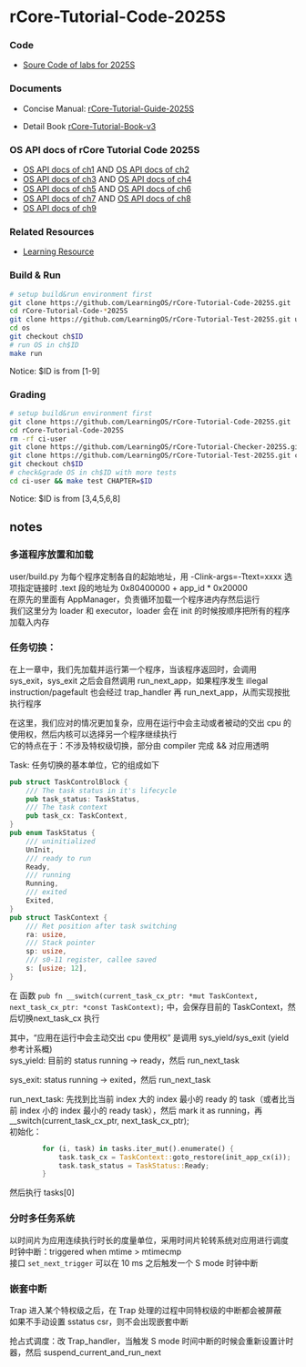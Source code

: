 # rCore-Tutorial-Code-2025S

### Code
- [Soure Code of labs for 2025S](https://github.com/LearningOS/rCore-Tutorial-Code-2025S)
### Documents

- Concise Manual: [rCore-Tutorial-Guide-2025S](https://LearningOS.github.io/rCore-Tutorial-Guide-2025S/)

- Detail Book [rCore-Tutorial-Book-v3](https://rcore-os.github.io/rCore-Tutorial-Book-v3/)


### OS API docs of rCore Tutorial Code 2025S
- [OS API docs of ch1](https://learningos.github.io/rCore-Tutorial-Code-2025S/ch1/os/index.html)
  AND [OS API docs of ch2](https://learningos.github.io/rCore-Tutorial-Code-2025S/ch2/os/index.html)
- [OS API docs of ch3](https://learningos.github.io/rCore-Tutorial-Code-2025S/ch3/os/index.html)
  AND [OS API docs of ch4](https://learningos.github.io/rCore-Tutorial-Code-2025S/ch4/os/index.html)
- [OS API docs of ch5](https://learningos.github.io/rCore-Tutorial-Code-2025S/ch5/os/index.html)
  AND [OS API docs of ch6](https://learningos.github.io/rCore-Tutorial-Code-2025S/ch6/os/index.html)
- [OS API docs of ch7](https://learningos.github.io/rCore-Tutorial-Code-2025S/ch7/os/index.html)
  AND [OS API docs of ch8](https://learningos.github.io/rCore-Tutorial-Code-2025S/ch8/os/index.html)
- [OS API docs of ch9](https://learningos.github.io/rCore-Tutorial-Code-2025S/ch9/os/index.html)

### Related Resources
- [Learning Resource](https://github.com/LearningOS/rust-based-os-comp2022/blob/main/relatedinfo.md)


### Build & Run

```bash
# setup build&run environment first
git clone https://github.com/LearningOS/rCore-Tutorial-Code-2025S.git
cd rCore-Tutorial-Code-*2025S
git clone https://github.com/LearningOS/rCore-Tutorial-Test-2025S.git user
cd os
git checkout ch$ID
# run OS in ch$ID
make run
```
Notice: $ID is from [1-9]

### Grading

```bash
# setup build&run environment first
git clone https://github.com/LearningOS/rCore-Tutorial-Code-2025S.git
cd rCore-Tutorial-Code-2025S
rm -rf ci-user
git clone https://github.com/LearningOS/rCore-Tutorial-Checker-2025S.git ci-user
git clone https://github.com/LearningOS/rCore-Tutorial-Test-2025S.git ci-user/user
git checkout ch$ID
# check&grade OS in ch$ID with more tests
cd ci-user && make test CHAPTER=$ID
```
Notice: $ID is from [3,4,5,6,8]


## notes
### 多道程序放置和加载
user/build.py 为每个程序定制各自的起始地址，用 -Clink-args=-Ttext=xxxx 选项指定链接时 .text 段的地址为 0x80400000 + app_id * 0x20000    
在原先的里面有 AppManager，负责循环加载一个程序进内存然后运行    
我们这里分为 loader 和 executor，loader 会在 init 的时候按顺序把所有的程序加载入内存    

### 任务切换：
在上一章中，我们先加载并运行第一个程序，当该程序返回时，会调用 sys_exit，sys_exit 之后会自然调用 run_next_app，如果程序发生 illegal instruction/pagefault 也会经过 trap_handler 再 run_next_app，从而实现按批执行程序    

在这里，我们应对的情况更加复杂，应用在运行中会主动或者被动的交出 cpu 的使用权，然后内核可以选择另一个程序继续执行    
它的特点在于：不涉及特权级切换，部分由 compiler 完成 && 对应用透明    

Task: 任务切换的基本单位，它的组成如下     
```rs
pub struct TaskControlBlock {
    /// The task status in it's lifecycle
    pub task_status: TaskStatus,
    /// The task context
    pub task_cx: TaskContext,
}
pub enum TaskStatus {
    /// uninitialized
    UnInit,
    /// ready to run
    Ready,
    /// running
    Running,
    /// exited
    Exited,
}
pub struct TaskContext {
    /// Ret position after task switching
    ra: usize,
    /// Stack pointer
    sp: usize,
    /// s0-11 register, callee saved
    s: [usize; 12],
}

```

在 函数 `pub fn __switch(current_task_cx_ptr: *mut TaskContext, next_task_cx_ptr: *const TaskContext);` 中，会保存目前的 TaskContext，然后切换next_task_cx 执行    

其中，“应用在运行中会主动交出 cpu 使用权” 是调用 sys_yield/sys_exit (yield 参考计系概)    
sys_yield: 目前的 status running -> ready，然后 run_next_task    

sys_exit: status running -> exited，然后 run_next_task    

run_next_task: 先找到比当前 index 大的 index 最小的 ready 的 task（或者比当前 index 小的 index 最小的 ready task），然后 mark it as running，再 __switch(current_task_cx_ptr, next_task_cx_ptr);   
初始化：
```rs
        for (i, task) in tasks.iter_mut().enumerate() {
            task.task_cx = TaskContext::goto_restore(init_app_cx(i));
            task.task_status = TaskStatus::Ready;
        }
```

然后执行 tasks[0]    

### 分时多任务系统
以时间片为应用连续执行时长的度量单位，采用时间片轮转系统对应用进行调度    
时钟中断：triggered when mtime > mtimecmp    
接口 `set_next_trigger` 可以在 10 ms 之后触发一个 S mode 时钟中断     

### 嵌套中断
Trap 进入某个特权级之后，在 Trap 处理的过程中同特权级的中断都会被屏蔽   
如果不手动设置 sstatus csr，则不会出现嵌套中断     

抢占式调度：改 Trap_handler，当触发 S mode 时间中断的时候会重新设置计时器，然后 suspend_current_and_run_next    
